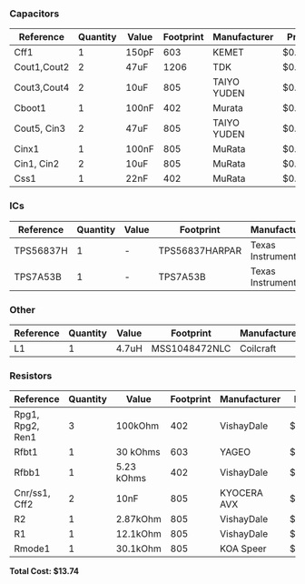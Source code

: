 ### Capacitors

| Reference         | Quantity | Value | Footprint | Manufacturer | Price  | Total  | Link |
|------------------|----------|--------|-----------|--------------|--------|--------|------|
| Cff1             | 1        | 150pF  | 603       | KEMET        | $0.100 | $0.10  | [Link](https://cz.mouser.com/ProductDetail/Coilcraft/MSS1048-472NLC?qs=zCSbvcPd3pYtZ57pXl6AJA==) |
| Cout1,Cout2      | 2        | 47uF   | 1206      | TDK          | $0.871 | $1.74  | [Link](https://cz.mouser.com/ProductDetail/TDK/C3216X5R1E476M160AC?qs=NRhsANhppD%252BqapdVvBvu4Q==&srsltid=AfmBOor88IGo2mjg-f-txSOgmiz3VlLcC2h3cQ0RLT6DnEcd4U3pO5sj) |
| Cout3,Cout4      | 2        | 10uF   | 805       | TAIYO YUDEN  | $0.271 | $0.54  | [Link](https://cz.mouser.com/ProductDetail/TAIYO-YUDEN/TMK212BBJ106MGHT?qs=sBf/b4nBSlfab8x4Ir6OCA==) |
| Cboot1           | 1        | 100nF  | 402       | Murata       | $0.100 | $0.10  | [Link](https://cz.mouser.com/ProductDetail/Murata-Electronics/GRM155R71C104KA88D?qs=8YPuuxuUzMJKePo9sU3A2g%3D%3D&utm_id=9873308831&utm_source=google&utm_medium=cpc&utm_marketing_tactic=emeacorp&gad_source=1&gclid=CjwKCAjw-qi_BhBxEiwAkxvbkJHtv_fnE6-DNd9ofbrwdIR4ar) |
| Cout5, Cin3      | 2        | 47uF   | 805       | TAIYO YUDEN  | $0.731 | $1.46  | [Link](https://cz.mouser.com/ProductDetail/TAIYO-YUDEN/MLASL21GBB5476MTNA01?qs=tlsG/Ow5FFgOkGqgSpO4Uw==) |
| Cinx1            | 1        | 100nF  | 805       | MuRata       | $0.311 | $0.31  | [Link](https://cz.mouser.com/ProductDetail/Murata-Electronics/GCM21BR71H104KA37L?qs=HH0X151LQklyB3m9dD31Bw%3D%3D) |
| Cin1, Cin2       | 2        | 10uF   | 805       | MuRata       | $0.151 | $0.30  | [Link](https://cz.mouser.com/ProductDetail/Murata-Electronics/GRM21BR61E106MA73L?qs=2W5sgKM%2F371odLMyCilkag%3D%3D&utm_id=9873308831&utm_source=google&utm_medium=cpc&utm_marketing_tactic=emeacorp&gad_source=1&gclid=CjwKCAjw-qi_BhBxEiwAkxvbkB1r2SfjgGCUguh6nqfyVJQ4) |
| Css1             | 1        | 22nF   | 402       | MuRata       | $0.100 | $0.10  | [Link](https://cz.mouser.com/ProductDetail/Murata-Electronics/GRM155R71C223KA01D?qs=8YPuuxuUzMJOdYmPBbOzng%3D%3D&srsltid=AfmBOopKZbYTZPXVBd1fVLYloSIZ5jRB7w1JHnxa3LlICkUDQTlAfs9a) |

### ICs

| Reference   | Quantity | Value | Footprint         | Manufacturer       | Price  | Total  | Link |
|-------------|----------|--------|--------------------|--------------------|--------|--------|------|
| TPS56837H   | 1        | -      | TPS56837HARPAR     | Texas Instruments  | $2.061 | $2.06  | [Link](https://www.ti.com/product/TPS56837H#all) |
| TPS7A53B    | 1        | -      | TPS7A53B           | Texas Instruments  | $2.404 | $2.40  | [Link](https://www.ti.com/product/TPS7A53B) |

### Other

| Reference | Quantity | Value | Footprint      | Manufacturer | Price  | Total  | Link |
|-----------|----------|--------|----------------|--------------|--------|--------|------|
| L1        | 1        | 4.7uH  | MSS1048472NLC | Coilcraft    | $2.990 | $2.99  | [Link](https://cz.mouser.com/ProductDetail/Coilcraft/MSS1048-472NLC?qs=zCSbvcPd3pYtZ57pXl6AJA%3D%3D) |

### Resistors

| Reference                | Quantity | Value     | Footprint | Manufacturer | Price  | Total  | Link |
|--------------------------|----------|-----------|-----------|--------------|--------|--------|------|
| Rpg1, Rpg2, Ren1         | 3        | 100kOhm   | 402       | VishayDale   | $0.100 | $0.30  | [Link](https://cz.mouser.com/ProductDetail/Vishay-Dale/CRCW0402100KFKED?qs=OlqPY1CiralZGKRwQ4Glcg%3D%3D&srsltid=AfmBOoqTmZ_JYb3DtYMJrt0NnF8wLxRnCDKtP0Pn0HWQ2hI7fz9gGto3) |
| Rfbt1                    | 1        | 30 kOhms  | 603       | YAGEO        | $0.111 | $0.11  | [Link](https://cz.mouser.com/ProductDetail/YAGEO/RC0603FR-0730KL?qs=diQw95jMAeNFr44yr782FQ%3D%3D) |
| Rfbb1                    | 1        | 5.23 kOhms| 402       | VishayDale   | $0.100 | $0.10  | [Link](https://cz.mouser.com/ProductDetail/Vishay-Dale/CRCW04025K23FKED?qs=VIm1wxVVEMYnUzBh5S257Q%3D%3D&srsltid=AfmBOoq_m7CmePoUqB7P1O8vwGh9XsbqouG1ETWfWpiRwqmOF98bJfvN) |
| Cnr/ss1, Cff2            | 2        | 10nF      | 805       | KYOCERA AVX  | $0.340 | $0.68  | [Link](https://cz.mouser.com/ProductDetail/KYOCERA-AVX/KAF21BR72A103JT?qs=sGAEpiMZZMsh%252B1woXyUXj17cMikWvs6/Xnd4zYcRmjU%3D) |
| R2                       | 1        | 2.87kOhm  | 805       | VishayDale   | $0.100 | $0.10  | [Link](https://cz.mouser.com/ProductDetail/Vishay-Dale/CRCW08052K87FKEA?qs=YsYeyRVmgbSWhTUw36bQxw%3D%3D) |
| R1                       | 1        | 12.1kOhm  | 805       | VishayDale   | $0.100 | $0.10  | [Link](https://cz.mouser.com/ProductDetail/Vishay-Dale/CRCW080512K1FKTA?qs=f9V0R1Mtsf0Yr4%252BYyWfajQ%3D%3D) |
| Rmode1                   | 1        | 30.1kOhm  | 805       | KOA Speer    | $0.233 | $0.23  | [Link](https://cz.mouser.com/ProductDetail/KOA-Speer/SG73P2ARTTD3012F?qs=Y0Uzf4wQF3ldSzmG%252BQ6ZTQ%3D%3D) |

**Total Cost: $13.74**
